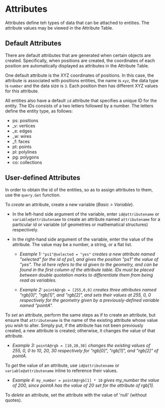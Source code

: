 # Attributes

Attributes define teh types of data that can be attached to entities. The attribute values may be viewed in the Attribute Table. 

## Default Attributes

There are default attributes that are generated when certain objects are created. Specifically, when positions are created, the coordinates of each position are automatically displayed as attributes in the Attribute Table. 

One default attribute is the XYZ coordinates of positions. In this case, the attribute is associated with positions entities, the name is `xyz`, the data type is `number` and the data size is `3`. Each position then has different XYZ values for this attribute. 

All entities also have a default `id` attribute that specifies a unique ID for the entity. The IDs consists of a two letters followed by a number. The letters define the entity type, as follows:
  * ps: positions
  * _v: vertices
  * _e: edges
  * _w: wires
  * _f: faces
  * pt: points
  * pl: polylines
  * pg: polygons
  * co: collections

## User-defined Attributes


In order to obtain the id of the entities, so as to assign attributes to them, use the `query.Get` function.


To _create_ an attribute, create a new variable (*Basic > Variable*). 

* In the left-hand side argument of the variable, enter `id@attributename` or `variable@attributename` to create an attribute named `attributename` for a particular id or variable (of geometries or mathematical structures) respectively. 

* In the right-hand side argument of the variable, enter the value of the attribute. The value may be a number, a string, or a flat list. 

  * *Example 1:* `"ps1"@selected = "yes"` *creates a new attribute named "selected" for the id of ps1, and gives the position "ps1" the value of "yes". The id here refers to the id given to the geometry, and can be found in the first column of the attribute table. IDs must be placed between double quotation marks to differentiate them from being read as variables.*

  * *Example 2:* `pointA@rgb = [255,0,0]` *creates three attributes named "rgb[0]", "rgb[1]", and "rgb[2]", and sets their values at 255, 0, 0 respectively for the geometry given by a previously-defined variable named "pointA".*

To _set_ an attribute, perform the same steps as if to create an attribute, but ensure that `attributename` is the name of the existing attribute whose value you wish to alter. Simply put, if the attribute has not been previously created, a new attribute is created; otherwise, it changes the value of that attribute.

* *Example 3:* `pointA@rgb = [10,20,30]` *changes the existing values of 255, 0, 0 to 10, 20, 30 respectively for "rgb[0]", "rgb[1]", and "rgb[2]" of pointA.*

To _get_ the value of an attribute, use `id@attributename` or `variable@attributename` inline to reference their values.

* *Example 4:* `my_number = pointA@rgb[1] * 10` *gives my_number the value of 200, since pointA has the value of 20 set for the attribute of rgb[1].*

To _delete_ an attribute, set the attribute with the value of 'null' (without quotes).
